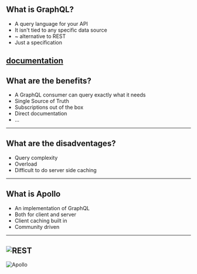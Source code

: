 ## What is GraphQL?
- A query language for your API
- It isn't tied to any specific data source
- ~ alternative to REST
- Just a specification

[documentation](https://graphql.org/learn)
---
## What are the benefits?
- A GraphQL consumer can query exactly what it needs
- Single Source of Truth
- Subscriptions out of the box
- Direct documentation
- ...
---
## What are the disadventages?
- Query complexity
- Overload
- Difficult to do server side caching
---
## What is Apollo
- An implementation of GraphQL
- Both for client and server
- Client caching built in
- Community driven
---
![REST](https://www.apollographql.com/static/roadmaps-d1ff76372fe5dfac76fd862fceb818fa.jpg)
---
![Apollo](https://www.apollographql.com/static/graph-43dfb90fe878d703110154f7f0563523.png)
